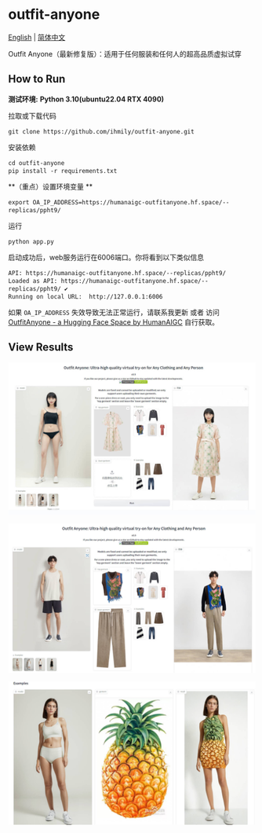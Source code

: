 # outfit-anyone
[English](https://github.com/ihmily/outfit-anyone/blob/main/README.md)  | [简体中文](https://github.com/ihmily/outfit-anyone/blob/main/README_CN.md)

Outfit Anyone（最新修复版）：适用于任何服装和任何人的超高品质虚拟试穿



## How to Run

**测试环境:**  **Python 3.10(ubuntu22.04 RTX 4090)**

拉取或下载代码

```
git clone https://github.com/ihmily/outfit-anyone.git
```

安装依赖

```
cd outfit-anyone
pip install -r requirements.txt
```

**（重点）设置环境变量 **

```
export OA_IP_ADDRESS=https://humanaigc-outfitanyone.hf.space/--replicas/ppht9/
```

运行

```
python app.py
```

启动成功后，web服务运行在6006端口。你将看到以下类似信息

```
API: https://humanaigc-outfitanyone.hf.space/--replicas/ppht9/
Loaded as API: https://humanaigc-outfitanyone.hf.space/--replicas/ppht9/ ✔
Running on local URL:  http://127.0.0.1:6006
```

如果 `OA_IP_ADDRESS` 失效导致无法正常运行，请联系我更新 或者 访问[OutfitAnyone - a Hugging Face Space by HumanAIGC](https://huggingface.co/spaces/HumanAIGC/OutfitAnyone) 自行获取。



## View Results

![screenshot_image](./images/Snipaste_2024-04-18_19-06-02.jpg)

![screenshot_image](./images/Snipaste_2024-04-18_19-13-52.jpg)

![screenshot_image](./images/Snipaste_2024-04-18_19-11-35.jpg)



